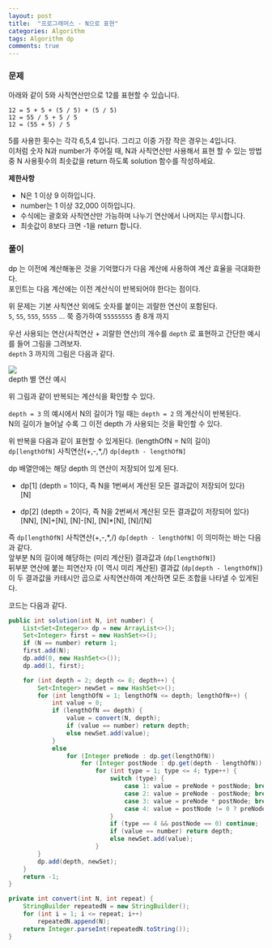 ```yaml
---
layout: post
title:  "프로그래머스 - N으로 표현"
categories: Algorithm
tags: Algorithm dp
comments: true
---
```


### 문제

아래와 같이 5와 사칙연산만으로 12를 표현할 수 있습니다.

```
12 = 5 + 5 + (5 / 5) + (5 / 5)
12 = 55 / 5 + 5 / 5
12 = (55 + 5) / 5
```

5를 사용한 횟수는 각각 6,5,4 입니다. 그리고 이중 가장 작은 경우는 4입니다.  
이처럼 숫자 N과 number가 주어질 때, N과 사칙연산만 사용해서 표현 할 수 있는 방법 중 N 사용횟수의 최솟값을 return 하도록 solution 함수를 작성하세요.

<div class="br"/>

**제한사항**
- N은 1 이상 9 이하입니다.
- number는 1 이상 32,000 이하입니다.
- 수식에는 괄호와 사칙연산만 가능하며 나누기 연산에서 나머지는 무시합니다.
- 최솟값이 8보다 크면 -1을 return 합니다.

<div class="br"/>

### 풀이

dp 는 이전에 계산해놓은 것을 기억했다가 다음 계산에 사용하여 계산 효율을 극대화한다.  
포인트는 다음 계산에는 이전 계산식이 반복되어야 한다는 점이다.

<div class="br"/>

위 문제는 기본 사칙연산 외에도 숫자를 붙이는 괴랄한 연산이 포함된다.  
`5`, `55`, `555`, `5555` ... 쭉 증가하여 `55555555` 총 8개 까지  

<div class="br"/>

우선 사용되는 연산(사칙연산 + 괴랄한 연산)의 개수를 `depth` 로 표현하고 간단한 예시를 들어 그림을 그려보자.  
`depth` 3 까지의 그림은 다음과 같다.

<div class="nzzi-image-box">
  <img src="{{ site.url }}/assets/algorithm/dp-ex-2.png"/>
  <div>depth 별 연산 예시</div>
</div> 

위 그림과 같이 반복되는 계산식을 확인할 수 있다.

<div class="br"/>

`depth = 3` 의 예시에서 N의 길이가 1일 때는 `depth = 2` 의 계산식이 반복된다.  
N의 길이가 늘어날 수록 그 이전 depth 가 사용되는 것을 확인할 수 있다. 

<div class="br"/>

위 반복을 다음과 같이 표현할 수 있게된다. (lengthOfN = N의 길이)  
`dp[lengthOfN]` 사칙연산(+,-,*,/) `dp[depth - lengthOfN]`

<div class="br"/>

dp 배열안에는 해당 depth 의 연산이 저장되어 있게 된다.

- dp\[1\] (depth = 1이다, 즉 N을 1번써서 계산된 모든 결과값이 저장되어 있다)  
  [N]
  
<div class="br"/>
  
- dp\[2\] (depth = 2이다, 즉 N을 2번써서 계산된 모든 결과값이 저장되어 있다)  
  [NN], [N]+[N], [N]-[N], [N]*[N], [N]/[N]

<div class="br"/>

즉 `dp[lengthOfN]` 사칙연산(+,-,*,/) `dp[depth - lengthOfN]` 이 의미하는 바는 다음과 같다.  
앞부분 N의 길이에 해당하는 (미리 계산된) 결과값과 (`dp[lengthOfN]`)  
뒤부분 연산에 붙는 피연산자 (이 역시 미리 계산된) 결과값 (`dp[depth - lengthOfN]`)  
이 두 결과값을 카테시안 곱으로 사칙연산하여 계산하면 모든 조합을 나타낼 수 있게된다.

<div class="br"/>

코드는 다음과 같다.

```java
public int solution(int N, int number) {
    List<Set<Integer>> dp = new ArrayList<>();
    Set<Integer> first = new HashSet<>();
    if (N == number) return 1;
    first.add(N);
    dp.add(0, new HashSet<>());
    dp.add(1, first);

    for (int depth = 2; depth <= 8; depth++) {
        Set<Integer> newSet = new HashSet<>();
        for (int lengthOfN = 1; lengthOfN <= depth; lengthOfN++) {
            int value = 0;
            if (lengthOfN == depth) {
                value = convert(N, depth);
                if (value == number) return depth;
                else newSet.add(value);
            }
            else
                for (Integer preNode : dp.get(lengthOfN))
                    for (Integer postNode : dp.get(depth - lengthOfN))
                        for (int type = 1; type <= 4; type++) {
                            switch (type) {
                                case 1: value = preNode + postNode; break;
                                case 2: value = preNode - postNode; break;
                                case 3: value = preNode * postNode; break;
                                case 4: value = postNode != 0 ? preNode / postNode : -1; break;
                            }
                            if (type == 4 && postNode == 0) continue;
                            if (value == number) return depth;
                            else newSet.add(value);
                        }
        }
        dp.add(depth, newSet);
    }
    return -1;
}

private int convert(int N, int repeat) {
    StringBuilder repeatedN = new StringBuilder();
    for (int i = 1; i <= repeat; i++)
        repeatedN.append(N);
    return Integer.parseInt(repeatedN.toString());
}
```

